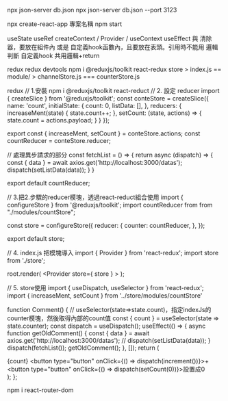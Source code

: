 npx json-server db.json
npx json-server db.json --port 3123

npx create-react-app 專案名稱
npm start



useState
useRef
createContext / Provider / useContext
useEffect 與 清除器，要放在組件內 或是 自定義hook函數內，且要放在表頭。引用時不能用 邏輯判斷
自定義hook 共用邏輯+return


redux
redux devtools
npm i @reduxjs/toolkit react-redux
store > index.js == module/ > channelStore.js === counterStore.js



redux
// 1.安裝
npm i @reduxjs/toolkit react-reduct
// 2. 設定 reducer
import { createSlice } from '@reduxjs/toolkit';
const conteStore = createSlice({
    name: 'count',
    initialState: {
        count: 0,
        listData: [],
    },
    reducers: {
        increaseMent(state) {
            state.count++;
        },
        setCount: (state, actions) => {
            state.count = actions.payload;
        }
    }
});

export const { increaseMent, setCount } = conteStore.actions;
const countReducer = conteStore.reducer;

// 處理異步請求的部分
const fetchList = () => {
    return async (dispatch) => {
        const { data } = await axios.get('http://localhost:3000/datas');
        dispatch(setListData(data));
    }
}

export default countReducer;

// 3.把2.步驟的reducer模塊，透過react-reduct組合使用
import { configureStore } from '@reduxjs/toolkit';
import countReducer from from "./modules/countStore";

const store = configureStore({
    reducer: {
        counter: countReducer,
    },
});

export default store;

// 4. index.js 把模塊導入
import { Provider } from 'react-redux';
import store from './store';

root.render(
    <Provider store={ store } >
    <App />
</Provider>
);

// 5. store使用
import { useDispatch, useSelector } from 'react-redux';
import { increaseMent, setCount } from '../store/modules/countStore'

function Comment() {
    // useSelector(state=>state.count)，指定indexJs的counter模塊，然後取得內部的count值
    const { count } = useSelector(state => state.counter);
    const dispatch = useDispatch();
    useEffect(() => {
        async function getOldComment() {
            const { data } = await axios.get('http://localhost:3000/datas');
            // dispatch(setListData(data));
        }
        dispatch(fetchList());
        getOldComment();
    }, []);
return (
    <div>
        {count}
        <button type="button" onClick={() => dispatch(increment())}>+</button>
        <button type="button" onClick={() => dispatch(setCount(0))}>設置成0</button>
    </div>
);
};




<!--  -->
npm i react-router-dom
